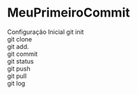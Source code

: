 # MeuPrimeiroCommit
Configuração Inicial
git init\
git clone\
git add.\
git commit\
git status\
git push \
git pull\
git log
